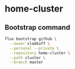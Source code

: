 # home-cluster

## Bootstrap command

```bash
flux bootstrap github \
  --owner sladkoff \
  --personal --private \
  --repository home-cluster \
  --path cluster \
  --branch master
```